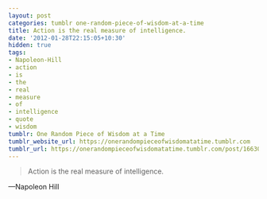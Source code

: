 ```yaml
---
layout: post
categories: tumblr one-random-piece-of-wisdom-at-a-time
title: Action is the real measure of intelligence.
date: '2012-01-28T22:15:05+10:30'
hidden: true
tags:
- Napoleon-Hill
- action
- is
- the
- real
- measure
- of
- intelligence
- quote
- wisdom
tumblr: One Random Piece of Wisdom at a Time
tumblr_website_url: https://onerandompieceofwisdomatatime.tumblr.com
tumblr_url: https://onerandompieceofwisdomatatime.tumblr.com/post/16630605024/action-is-the-real-measure-of-intelligence
---
```

> Action is the real measure of intelligence.

—Napoleon Hill
